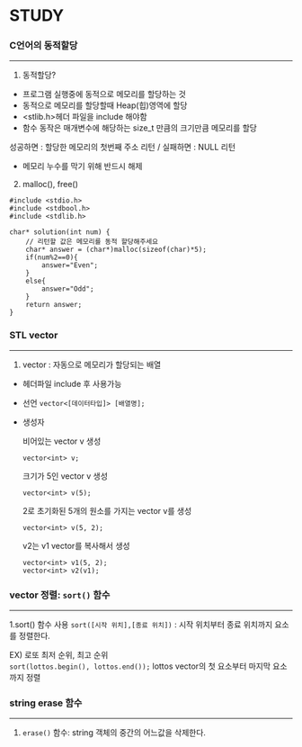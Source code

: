 # STUDY


### C언어의 동적할당
___
1. 동적할당?
- 프로그램 실행중에 동적으로 메모리를 할당하는 것
- 동적으로 메모리를 할당할때 Heap(힙)영역에 할당
- <stlib.h>헤더 파일을 include 해야함
- 함수 동작은 매개변수에 해당하는 size_t 만큼의 크기만큼 메모리를 할당

성공하면 : 할당한 메모리의 첫번째 주소 리턴 / 
실패하면 : NULL 리턴

- 메모리 누수를 막기 위해 반드시 해제


2. malloc(), free()
```
#include <stdio.h>
#include <stdbool.h>
#include <stdlib.h>

char* solution(int num) {
    // 리턴할 값은 메모리를 동적 할당해주세요
    char* answer = (char*)malloc(sizeof(char)*5);
    if(num%2==0){
        answer="Even";
    }
    else{
        answer="Odd";
    }
    return answer;
}
```

### STL vector 
___
1. vector : 자동으로 메모리가 할당되는 배열
- <vector> 헤더파일 include 후 사용가능
- 선언
    ```vector<[데이터타입]> [배열명];```
- 생성자
    
    
    비어있는 vector v 생성
    ```
    vector<int> v;
    ```
    크기가 5인 vector v 생성
    ```
    vector<int> v(5);
    ```
    2로 초기화된 5개의 원소를 가지는 vector v를 생성
    ```
    vector<int> v(5, 2);
    ```
    v2는 v1 vector를 복사해서 생성
    ```
    vector<int> v1(5, 2);
    vector<int> v2(v1);
    ```
    
### vector 정렬: ```sort()``` 함수
___
1.sort() 함수 사용
    ```sort([시작 위치],[종료 위치])``` : 시작 위치부터 종료 위치까지 요소를 정렬한다.

EX) 로또 최저 순위, 최고 순위    
    ```sort(lottos.begin(), lottos.end());```
    lottos vector의 첫 요소부터 마지막 요소까지 정렬
    
    
### string erase 함수
___
1.  ```erase()``` 함수: string 객체의 중간의 어느값을 삭제한다. 
